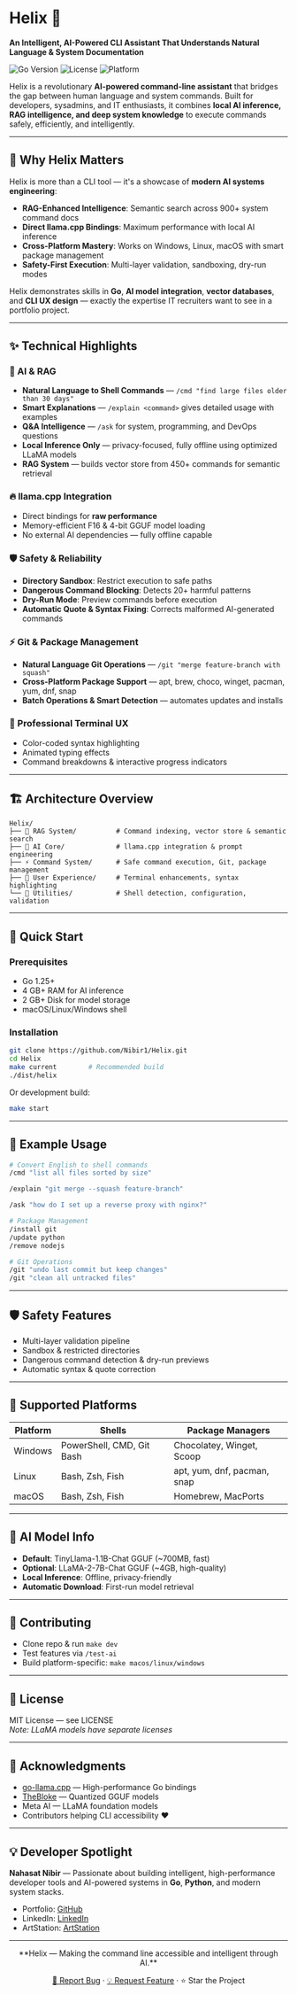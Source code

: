 # Helix 🤖
**An Intelligent, AI-Powered CLI Assistant That Understands Natural Language & System Documentation**

![Go Version](https://img.shields.io/badge/Go-1.25+-00ADD8?logo=go)
![License](https://img.shields.io/badge/License-MIT-blue.svg)
![Platform](https://img.shields.io/badge/Platform-Windows%20%7C%20Linux%20%7C%20macOS-lightgrey)

Helix is a revolutionary **AI-powered command-line assistant** that bridges the gap between human language and system commands. Built for developers, sysadmins, and IT enthusiasts, it combines **local AI inference, RAG intelligence, and deep system knowledge** to execute commands safely, efficiently, and intelligently.

---

## 🚀 Why Helix Matters
Helix is more than a CLI tool — it's a showcase of **modern AI systems engineering**:  
- **RAG-Enhanced Intelligence**: Semantic search across 900+ system command docs  
- **Direct llama.cpp Bindings**: Maximum performance with local AI inference  
- **Cross-Platform Mastery**: Works on Windows, Linux, macOS with smart package management  
- **Safety-First Execution**: Multi-layer validation, sandboxing, dry-run modes  

Helix demonstrates skills in **Go**, **AI model integration**, **vector databases**, and **CLI UX design** — exactly the expertise IT recruiters want to see in a portfolio project.

---

## ✨ Technical Highlights

### 🧠 AI & RAG
- **Natural Language to Shell Commands** — `/cmd "find large files older than 30 days"`  
- **Smart Explanations** — `/explain <command>` gives detailed usage with examples  
- **Q&A Intelligence** — `/ask` for system, programming, and DevOps questions  
- **Local Inference Only** — privacy-focused, fully offline using optimized LLaMA models  
- **RAG System** — builds vector store from 450+ commands for semantic retrieval  

### 🔥 llama.cpp Integration
- Direct bindings for **raw performance**  
- Memory-efficient F16 & 4-bit GGUF model loading  
- No external AI dependencies — fully offline capable  

### 🛡️ Safety & Reliability
- **Directory Sandbox**: Restrict execution to safe paths  
- **Dangerous Command Blocking**: Detects 20+ harmful patterns  
- **Dry-Run Mode**: Preview commands before execution  
- **Automatic Quote & Syntax Fixing**: Corrects malformed AI-generated commands  

### ⚡ Git & Package Management
- **Natural Language Git Operations** — `/git "merge feature-branch with squash"`  
- **Cross-Platform Package Support** — apt, brew, choco, winget, pacman, yum, dnf, snap  
- **Batch Operations & Smart Detection** — automates updates and installs  

### 🎨 Professional Terminal UX
- Color-coded syntax highlighting  
- Animated typing effects  
- Command breakdowns & interactive progress indicators  

---

## 🏗️ Architecture Overview
```
Helix/
├── 🧠 RAG System/          # Command indexing, vector store & semantic search
├── 🤖 AI Core/             # llama.cpp integration & prompt engineering
├── ⚡ Command System/      # Safe command execution, Git, package management
├── 🎨 User Experience/     # Terminal enhancements, syntax highlighting
└── 🔧 Utilities/           # Shell detection, configuration, validation
```

---

## 🚀 Quick Start

### Prerequisites
- Go 1.25+  
- 4 GB+ RAM for AI inference  
- 2 GB+ Disk for model storage  
- macOS/Linux/Windows shell  

### Installation

```bash
git clone https://github.com/Nibir1/Helix.git
cd Helix
make current        # Recommended build
./dist/helix
```

Or development build:
```bash
make start
```

---

## 🎯 Example Usage
```bash
# Convert English to shell commands
/cmd "list all files sorted by size"

/explain "git merge --squash feature-branch"

/ask "how do I set up a reverse proxy with nginx?"  

# Package Management
/install git
/update python
/remove nodejs

# Git Operations
/git "undo last commit but keep changes"
/git "clean all untracked files"
```

---

## 🛡️ Safety Features
- Multi-layer validation pipeline  
- Sandbox & restricted directories  
- Dangerous command detection & dry-run previews  
- Automatic syntax & quote correction  

---

## 🧩 Supported Platforms
| Platform | Shells | Package Managers |
|-----------|---------|------------------|
| Windows   | PowerShell, CMD, Git Bash | Chocolatey, Winget, Scoop |
| Linux     | Bash, Zsh, Fish           | apt, yum, dnf, pacman, snap |
| macOS     | Bash, Zsh, Fish           | Homebrew, MacPorts |

---

## 🧠 AI Model Info
- **Default**: TinyLlama-1.1B-Chat GGUF (~700MB, fast)  
- **Optional**: LLaMA-2-7B-Chat GGUF (~4GB, high-quality)  
- **Local Inference**: Offline, privacy-friendly  
- **Automatic Download**: First-run model retrieval  

---

## 🤝 Contributing
- Clone repo & run `make dev`  
- Test features via `/test-ai`  
- Build platform-specific: `make macos/linux/windows`  

---

## 📄 License
MIT License — see LICENSE  
*Note: LLaMA models have separate licenses*  

---

## 🙏 Acknowledgments
- [go-llama.cpp](https://github.com/go-skynet/go-llama.cpp) — High-performance Go bindings  
- [TheBloke](https://huggingface.co/TheBloke) — Quantized GGUF models  
- Meta AI — LLaMA foundation models  
- Contributors helping CLI accessibility ❤️  

---

## 💡 Developer Spotlight
**Nahasat Nibir** — Passionate about building intelligent, high-performance developer tools and AI-powered systems in **Go**, **Python**, and modern system stacks.  
- Portfolio: [GitHub](https://github.com/Nibir1)  
- LinkedIn: [LinkedIn](https://www.linkedin.com/in/nibir-1/)  
- ArtStation: [ArtStation](https://www.artstation.com/nibir) 

---

<div align="center">
**Helix — Making the command line accessible and intelligent through AI.**  

[🐞 Report Bug](https://github.com/Nibir1/Helix/issues) · [💡 Request Feature](https://github.com/Nibir1/Helix/issues) · ⭐ Star the Project
</div>
